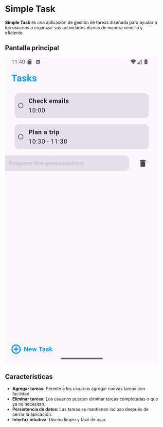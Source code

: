 # Simple Task

**Simple Task** es una aplicación de gestión de tareas diseñada para ayudar a los usuarios a organizar sus actividades diarias de manera sencilla y eficiente.

## Pantalla principal

![Pantalla principal de la aplicación](https://raw.githubusercontent.com/ErikMobileDev/Simple-Task-Android/refs/heads/main/Simple-task-android-image.png)

## Características

- **Agregar tareas**: Permite a los usuarios agregar nuevas tareas con facilidad.
- **Eliminar tareas**: Los usuarios pueden eliminar tareas completadas o que ya no necesitan.
- **Persistencia de datos**: Las tareas se mantienen incluso después de cerrar la aplicación.
- **Interfaz intuitiva**: Diseño limpio y fácil de usar.
